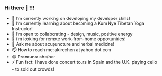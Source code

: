 ### Hi there 👋 !!!

<!--
**akire75/akire75** is a ✨ _special_ ✨ repository because its `README.md` (this file) appears on your GitHub profile.


-->

- 🔭 I’m currently working on developing my developer skills!
- 🌱 I’m currently learning about becoming a Kum Nye Tibetan Yoga Instructor!
- 👯 I’m open to collaborating - design, music, positive energy
- 🤔 I’m looking for remote work-from-home opportunities!
- 💬 Ask me about acupuncture and herbal medicine! 
- 📫 How to reach me: akirechen at yahoo dot com 
- 😄 Pronouns: she/her
- ⚡ Fun fact: I have done concert tours in Spain and the U.K. playing cello - to sold out crowds! 


